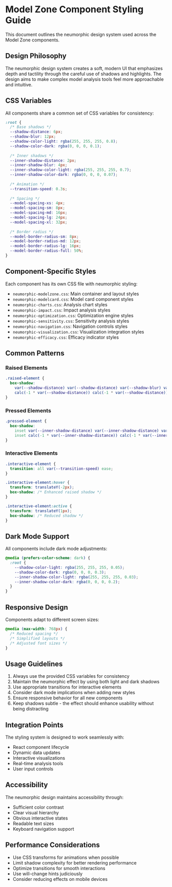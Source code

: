 # Model Zone Component Styling Guide

This document outlines the neumorphic design system used across the Model Zone components.

## Design Philosophy

The neumorphic design system creates a soft, modern UI that emphasizes depth and tactility through the careful use of shadows and highlights. The design aims to make complex model analysis tools feel more approachable and intuitive.

## CSS Variables

All components share a common set of CSS variables for consistency:

```css
:root {
  /* Base shadows */
  --shadow-distance: 6px;
  --shadow-blur: 12px;
  --shadow-color-light: rgba(255, 255, 255, 0.8);
  --shadow-color-dark: rgba(0, 0, 0, 0.1);
  
  /* Inner shadows */
  --inner-shadow-distance: 2px;
  --inner-shadow-blur: 4px;
  --inner-shadow-color-light: rgba(255, 255, 255, 0.7);
  --inner-shadow-color-dark: rgba(0, 0, 0, 0.07);
  
  /* Animation */
  --transition-speed: 0.3s;
  
  /* Spacing */
  --model-spacing-xs: 4px;
  --model-spacing-sm: 8px;
  --model-spacing-md: 16px;
  --model-spacing-lg: 24px;
  --model-spacing-xl: 32px;
  
  /* Border radius */
  --model-border-radius-sm: 8px;
  --model-border-radius-md: 12px;
  --model-border-radius-lg: 16px;
  --model-border-radius-full: 50%;
}
```

## Component-Specific Styles

Each component has its own CSS file with neumorphic styling:

- `neumorphic-modelzone.css`: Main container and layout styles
- `neumorphic-modelcard.css`: Model card component styles
- `neumorphic-charts.css`: Analysis chart styles
- `neumorphic-impact.css`: Impact analysis styles
- `neumorphic-optimization.css`: Optimization engine styles
- `neumorphic-sensitivity.css`: Sensitivity analysis styles
- `neumorphic-navigation.css`: Navigation controls styles
- `neumorphic-visualization.css`: Visualization integration styles
- `neumorphic-efficacy.css`: Efficacy indicator styles

## Common Patterns

### Raised Elements
```css
.raised-element {
  box-shadow: 
    var(--shadow-distance) var(--shadow-distance) var(--shadow-blur) var(--shadow-color-dark),
    calc(-1 * var(--shadow-distance)) calc(-1 * var(--shadow-distance)) var(--shadow-blur) var(--shadow-color-light);
}
```

### Pressed Elements
```css
.pressed-element {
  box-shadow: 
    inset var(--inner-shadow-distance) var(--inner-shadow-distance) var(--inner-shadow-blur) var(--inner-shadow-color-dark),
    inset calc(-1 * var(--inner-shadow-distance)) calc(-1 * var(--inner-shadow-distance)) var(--inner-shadow-blur) var(--inner-shadow-color-light);
}
```

### Interactive Elements
```css
.interactive-element {
  transition: all var(--transition-speed) ease;
}

.interactive-element:hover {
  transform: translateY(-2px);
  box-shadow: /* Enhanced raised shadow */
}

.interactive-element:active {
  transform: translateY(1px);
  box-shadow: /* Reduced shadow */
}
```

## Dark Mode Support

All components include dark mode adjustments:

```css
@media (prefers-color-scheme: dark) {
  :root {
    --shadow-color-light: rgba(255, 255, 255, 0.05);
    --shadow-color-dark: rgba(0, 0, 0, 0.3);
    --inner-shadow-color-light: rgba(255, 255, 255, 0.03);
    --inner-shadow-color-dark: rgba(0, 0, 0, 0.2);
  }
}
```

## Responsive Design

Components adapt to different screen sizes:

```css
@media (max-width: 768px) {
  /* Reduced spacing */
  /* Simplified layouts */
  /* Adjusted font sizes */
}
```

## Usage Guidelines

1. Always use the provided CSS variables for consistency
2. Maintain the neumorphic effect by using both light and dark shadows
3. Use appropriate transitions for interactive elements
4. Consider dark mode implications when adding new styles
5. Ensure responsive behavior for all new components
6. Keep shadows subtle - the effect should enhance usability without being distracting

## Integration Points

The styling system is designed to work seamlessly with:

- React component lifecycle
- Dynamic data updates
- Interactive visualizations
- Real-time analysis tools
- User input controls

## Accessibility

The neumorphic design maintains accessibility through:

- Sufficient color contrast
- Clear visual hierarchy
- Obvious interactive states
- Readable text sizes
- Keyboard navigation support

## Performance Considerations

- Use CSS transforms for animations when possible
- Limit shadow complexity for better rendering performance
- Optimize transitions for smooth interactions
- Use will-change hints judiciously
- Consider reducing effects on mobile devices
